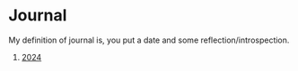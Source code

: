 # Journal

My definition of journal is, you put a date and some reflection/introspection.

1. [2024](2024.md)
